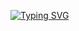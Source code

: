 <a href="https://git.io/typing-svg"><img src="https://readme-typing-svg.herokuapp.com?font=Fira+Code&duration=6000&pause=1000&random=false&width=1500&lines=Passionate+developer+specializing+in+Front-end%2C+Back-end+contributing+to+open-source+projects%2C+and+continuously+learning." alt="Typing SVG" /></a>
